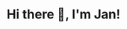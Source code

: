 # Hi there 👋, I'm Jan!


<!--
**jansferreira/jansferreira** is a ✨ _special_ ✨ repository because its `README.md` (this file) appears on your GitHub profile.

Here are some ideas to get you started:

- 🌱 I’m currently learning Java
- 🤔 I’m looking for help with Java
- 💬 Ask me about ...
- 📫 How to reach me: ...
-->
